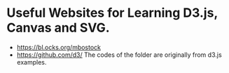 # Useful Websites for Learning D3.js, Canvas and SVG.
* https://bl.ocks.org/mbostock
* https://github.com/d3/
The codes of the folder are originally from d3.js examples.